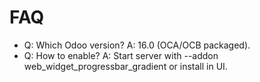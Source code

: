 # FAQ

- Q: Which Odoo version? A: 16.0 (OCA/OCB packaged).
- Q: How to enable? A: Start server with --addon web_widget_progressbar_gradient or install in UI.
